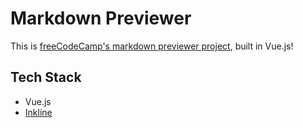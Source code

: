 # Markdown Previewer

This is [freeCodeCamp's markdown previewer project](https://www.freecodecamp.org/learn/front-end-libraries/front-end-libraries-projects/build-a-markdown-previewer), built in Vue.js!

## Tech Stack

* Vue.js
* [Inkline](https://inkline.io/)
